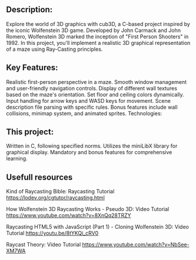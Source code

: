 ## Description:

Explore the world of 3D graphics with cub3D, a C-based project inspired by the iconic Wolfenstein 3D game. Developed by John Carmack and John Romero, Wolfenstein 3D marked the inception of "First Person Shooters" in 1992. In this project, you'll implement a realistic 3D graphical representation of a maze using Ray-Casting principles.

## Key Features:

Realistic first-person perspective in a maze.
Smooth window management and user-friendly navigation controls.
Display of different wall textures based on the maze's orientation.
Set floor and ceiling colors dynamically.
Input handling for arrow keys and WASD keys for movement.
Scene description file parsing with specific rules.
Bonus features include wall collisions, minimap system, and animated sprites.
Technologies:

## This project:

Written in C, following specified norms.
Utilizes the miniLibX library for graphical display.
Mandatory and bonus features for comprehensive learning.

## Usefull resources 

Kind of Raycasting Bible: Raycasting Tutorial https://lodev.org/cgtutor/raycasting.html

How Wolfenstein 3D Raycasting Works - Pseudo 3D: Video Tutorial https://www.youtube.com/watch?v=8XnQq28TRZY

Raycasting HTML5 with JavaScript (Part 1) - Cloning Wolfenstein 3D: Video Tutorial https://youtu.be/8tYKQi_cRV0 

Raycast Theory: Video Tutorial https://www.youtube.com/watch?v=NbSee-XM7WA
